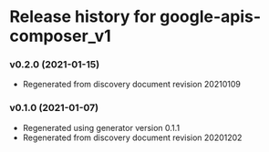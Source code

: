 # Release history for google-apis-composer_v1

### v0.2.0 (2021-01-15)

* Regenerated from discovery document revision 20210109

### v0.1.0 (2021-01-07)

* Regenerated using generator version 0.1.1
* Regenerated from discovery document revision 20201202

